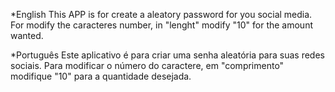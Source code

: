 *English
This APP is for create a aleatory password for you social media.
For modify the caracteres number, in "lenght" modify "10" for the amount wanted.

*Português
Este aplicativo é para criar uma senha aleatória para suas redes sociais.
Para modificar o número do caractere, em "comprimento" modifique "10" para a quantidade desejada.
